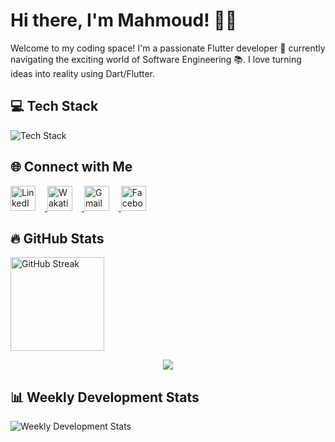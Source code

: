 <!-- Hey there! Welcome to my GitHub profile 👋 -->

# Hi there, I'm Mahmoud! 👨‍💻

Welcome to my coding space! I'm a passionate Flutter developer 🚀 currently navigating the exciting world of Software Engineering 📚. I love turning ideas into reality using Dart/Flutter.

## 💻 Tech Stack

<p align="left">
  <img src="https://skillicons.dev/icons?i=dart,flutter,firebase,photoshop,xd,figma,vscode,androidstudio,git,github&theme=dark" alt="Tech Stack" />
</p>

## 🌐 Connect with Me

<p align="left">
  <a href="https://www.linkedin.com/in/mahmoud-hamdy-alashwah/" target="_blank">
    <img src="https://raw.githubusercontent.com/maurodesouza/profile-readme-generator/master/src/assets/icons/social/linkedin/default.svg" width="40" height="40" alt="LinkedIn" style="margin-right: 15px;" />
  </a>
  <a href="https://wakatime.com/@mahmoud_hamdy" target="_blank">
    <img src="https://wakatime.com/static/img/wakatime.svg" width="40" height="40" alt="Wakatime" style="margin-right: 15px;" />
  </a>
  <a href="mailto:hmdy7486@gmail.com" target="_blank">
    <img src="https://upload.wikimedia.org/wikipedia/commons/7/7e/Gmail_icon_%282020%29.svg" width="40" height="40" alt="Gmail" style="margin-right: 15px;" />
  </a>
  <a href="https://www.facebook.com/MahmoudHamdyElashwah/" target="_blank">
    <img src="https://raw.githubusercontent.com/maurodesouza/profile-readme-generator/master/src/assets/icons/social/facebook/default.svg" width="40" height="40" alt="Facebook" style="margin-right: 15px;" />
  </a>
</p>

## 🔥 GitHub Stats

<p align="left">
  <img src="https://github-readme-streak-stats.herokuapp.com/?user=mahmoodhamdi&theme=tokyonight&hide_border=true" height="150" alt="GitHub Streak" />
</p>
<div align="center"><img src="https://github-readme-stats.vercel.app/api?username=c9s&show_icons=true&count_private=true&hide_border=true" align="center" /></div>  


## 📊 Weekly Development Stats

<p align="left">
  <img src="https://wakatime.com/share/@mahmoud_hamdy/37fa5f30-174a-49e1-beca-55fc70dbb800.png" alt="Weekly Development Stats" />
</p>
